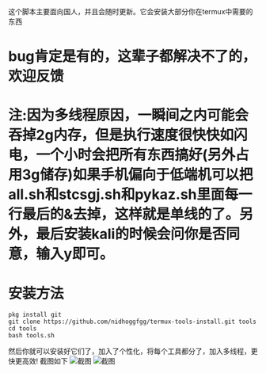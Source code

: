 这个脚本主要面向国人，并且会随时更新。它会安装大部分你在termux中需要的东西

# bug肯定是有的，这辈子都解决不了的，欢迎反馈
# 注:因为多线程原因，一瞬间之内可能会吞掉2g内存，但是执行速度很快快如闪电，一个小时会把所有东西搞好(另外占用3g储存)如果手机偏向于低端机可以把all.sh和stcsgj.sh和pykaz.sh里面每一行最后的&去掉，这样就是单线的了。另外，最后安装kali的时候会问你是否同意，输入y即可。
# 安装方法
```
pkg install git
git clone https://github.com/nidhoggfgg/termux-tools-install.git tools
cd tools
bash tools.sh
```
然后你就可以安装好它们了，加入了个性化，将每个工具都分了，加入多线程，更快更高效!
截图如下
![截图](http://upload-images.jianshu.io/upload_images/13567684-02676b965bc5028f.png?imageMogr2/auto-orient/strip%7CimageView2/2/w/720/q/50)
![截图](http://upload-images.jianshu.io/upload_images/13567684-895acf070d59a7c3.png?imageMogr2/auto-orient/strip%7CimageView2/2/w/720/q/50)
